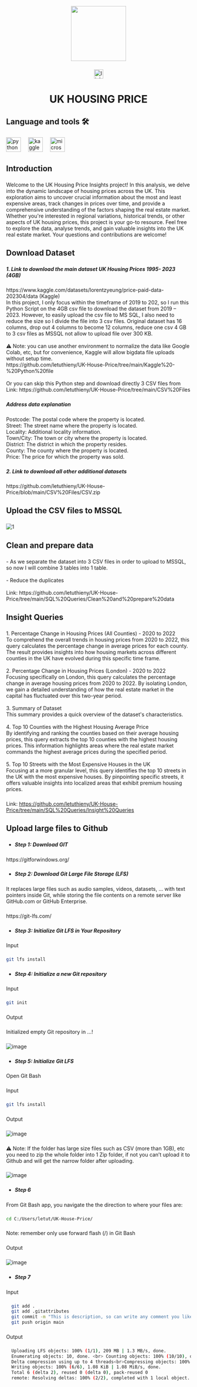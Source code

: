 <div align="center">
  <img height="150" src="https://camo.githubusercontent.com/62da68eb62b1e5f175f7d1f0191dd89a653d7908feb22d37d4a0ab07365d6791/68747470733a2f2f6d656469612e67697068792e636f6d2f6d656469612f4d3967624264396e6244724f5475314d71782f67697068792e676966"  />
</div>

###

<div align="center">
  <a href="https://www.linkedin.com/in/letuthieny/" target="_blank">
    <img src="https://img.shields.io/static/v1?message=LinkedIn&logo=linkedin&label=&color=0077B5&logoColor=white&labelColor=&style=for-the-badge" height="25" alt="linkedin logo"  />
  </a>
</div>

###

<h1 align="center">UK HOUSING PRICE</h1>

###

<h2 align="left">Language and tools 🛠</h2>

###

<div align="left">
  <img src="https://cdn.jsdelivr.net/gh/devicons/devicon/icons/python/python-original.svg" height="40" alt="python logo"  />
  <img width="12" />
  <img src="https://cdn.jsdelivr.net/gh/devicons/devicon/icons/kaggle/kaggle-original.svg" height="40" alt="kaggle logo"  />
  <img width="12" />
  <img src="https://cdn.jsdelivr.net/gh/devicons/devicon/icons/microsoftsqlserver/microsoftsqlserver-plain.svg" height="40" alt="microsoftsqlserver logo"  />
</div>

###

<h2 align="left">Introduction</h2>

###

<p align="left">Welcome to the UK Housing Price Insights project! In this analysis, we delve into the dynamic landscape of housing prices across the UK. This exploration aims to uncover crucial information about the most and least expensive areas, track changes in prices over time, and provide a comprehensive understanding of the factors shaping the real estate market. <br>Whether you're interested in regional variations, historical trends, or other aspects of UK housing prices, this project is your go-to resource. Feel free to explore the data, analyse trends, and gain valuable insights into the UK real estate market. Your questions and contributions are welcome!</p>

###

<h2 align="left">Download Dataset</h2>

###

<h5 align="left">1.	Link to download the main dataset UK Housing Prices 1995- 2023 (4GB)</h5>

###

<p align="left">https://www.kaggle.com/datasets/lorentzyeung/price-paid-data-202304/data (Kaggle)<br>In this project, I only focus within the timeframe of 2019 to 202, so I run this Python Script on the 4GB csv file to download the dataset from 2019 – 2023. However, to easily upload the csv file to MS SQL, I also need to reduce the size so I divide the file into 3 csv files. Original dataset has 16 columns, drop out 4 columns to become 12 columns, reduce one csv 4 GB to 3 csv files as MSSQL not allow to upload file over 300 KB. <br><br>⚠️ Note: you can use another environment to normalize the data like Google Colab, etc, but for convenience, Kaggle will allow bigdata file uploads without setup time.<br>https://github.com/letuthieny/UK-House-Price/tree/main/Kaggle%20-%20Python%20file <br><br>Or you can skip this Python step and download directly 3 CSV files from <br>Link: https://github.com/letuthieny/UK-House-Price/tree/main/CSV%20Files</p>

###

<h5 align="left">Address data explanation</h5>

###

<p align="left">Postcode: The postal code where the property is located.<br>Street: The street name where the property is located.<br>Locality: Additional locality information.<br>Town/City: The town or city where the property is located.<br>District: The district in which the property resides.<br>County: The county where the property is located.<br>Price: The price for which the property was sold.</p>

###

<h5 align="left">2.	Link to download all other additional datasets</h5>

###

<p align="left">https://github.com/letuthieny/UK-House-Price/blob/main/CSV%20Files/CSV.zip</p>

###

<h2 align="left">Upload the CSV files to MSSQL</h2>

###

![1](https://github.com/letuthieny/UK-House-Price/assets/48614949/0973c35e-9bac-4820-9916-3d213b88e567)

###

<h2 align="left">Clean and prepare data</h2>

###

<p align="left">-	As we separate the dataset into 3 CSV files in order to upload to MSSQL, so now I will combine 3 tables into 1 table.<br><br>-	Reduce the duplicates<br><br>Link: https://github.com/letuthieny/UK-House-Price/tree/main/SQL%20Queries/Clean%20and%20prepare%20data</p>

###

<h2 align="left">Insight Queries</h2>

###

<p align="left">1. Percentage Change in Housing Prices (All Counties) - 2020 to 2022<br>   To comprehend the overall trends in housing prices from 2020 to 2022, this query calculates the percentage change in average prices for each county. The result provides insights into how housing markets across different counties in the UK have evolved during this specific time frame.<br><br>2. Percentage Change in Housing Prices (London) - 2020 to 2022<br>   Focusing specifically on London, this query calculates the percentage change in average housing prices from 2020 to 2022. By isolating London, we gain a detailed understanding of how the real estate market in the capital has fluctuated over this two-year period.<br><br>3. Summary of Dataset<br>   This summary provides a quick overview of the dataset's characteristics.<br><br>4. Top 10 Counties with the Highest Housing Average Price<br>   By identifying and ranking the counties based on their average housing prices, this query extracts the top 10 counties with the highest housing prices. This information highlights areas where the real estate market commands the highest average prices during the specified period.<br><br>5. Top 10 Streets with the Most Expensive Houses in the UK<br>   Focusing at a more granular level, this query identifies the top 10 streets in the UK with the most expensive houses. By pinpointing specific streets, it offers valuable insights into localized areas that exhibit premium housing prices.</p>

###

Link: https://github.com/letuthieny/UK-House-Price/tree/main/SQL%20Queries/Insight%20Queries
  
###

<h2 align="left">Upload large files to Github</h2>

###

+ <h5 align="left">Step 1: Download GIT</h5>

###

<p align="left">https://gitforwindows.org/</p>

###

+ <h5 align="left">Step 2: Download Git Large File Storage (LFS)</h5>

###

<p align="left">It replaces large files such as audio samples, videos, datasets, … with text pointers inside Git, while storing the file contents on a remote server like GitHub.com or GitHub Enterprise.</p>

###

<p align="left">https://git-lfs.com/</p>

###

+ <h5 align="left">Step 3: Initialize Git LFS in Your Repository </h5>

###

<p align="left">Input</p>

###

```bash
git lfs install
```

###
+ <h5 align="left">Step 4: Initialize a new Git repository</h5>

###
<p Initialize a new Git repository or reinitialize an existing one.
When you run git init in a directory, it sets up the necessary files and data structures for Git version control in that directory.
It creates a new subdirectory named .git that contains all the metadata and configuration for the repository.</p>
  
###
<p align="left">Input</p>

###

```bash 
git init
```

###

<p align="left">Output</p>

###

<p align="left"> Initialized empty Git repository in …!</p>

###
![image](https://github.com/letuthieny/UK-House-Price/assets/48614949/f6746bc0-a103-46a4-818c-3bb15dd17b5b)

###
+ <h5 align="left">Step 5: Initialize Git LFS</h5>

###

<p align="left">Open Git Bash</p>

###

<p align="left">Input</p>

###

```bash  
git lfs install
```
###

<p align="left">Output</p>

###
![image](https://github.com/letuthieny/UK-House-Price/assets/48614949/03d8cbda-7b1a-4c60-8d90-a75140148ca9)

###

<p align="left"> ⚠️ Note: If the folder has large size files such as CSV (more than 1GB), etc you need to zip the whole folder into 1 Zip folder, if not you can’t upload it to Github and will get the narrow folder after uploading.</p>

###
![image](https://github.com/letuthieny/UK-House-Price/assets/48614949/d28b57e5-150f-4aa2-86d9-26e51a251e9d)

###

+ <h5 align="left">Step 6</h5>

###

<p align="left">From Git Bash app, you navigate the the direction to where your files are:</p>

###


```bash 
cd C:/Users/letut/UK-House-Price/
```
###

<p align="left">Note: remember only use forward flash (/) in Git Bash</p>

###

<p align="left">Output</p>

###
![image](https://github.com/letuthieny/UK-House-Price/assets/48614949/1c893143-eb43-4508-a877-689e748f6c58)


###

+ <h5 align="left">Step 7</h5>

###

<p align="left">Input</p>

###
```bash 
  git add .
  git add .gitattributes
  git commit -m "This is description, so can write any comment you like"
  git push origin main
```
###

<p align="left">Output</p>

###

```bash 
  Uploading LFS objects: 100% (1/1), 209 MB | 1.3 MB/s, done. 
  Enumerating objects: 10, done. <br> Counting objects: 100% (10/10), done.
  Delta compression using up to 4 threads<br>Compressing objects: 100% (6/6), done.
  Writing objects: 100% (6/6), 1.08 KiB | 1.08 MiB/s, done.
  Total 6 (delta 2), reused 0 (delta 0), pack-reused 0
  remote: Resolving deltas: 100% (2/2), completed with 1 local object.
```
